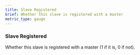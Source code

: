 ```yaml
---
title: Slave Registered
brief: Whether this slave is registered with a master
metric_type: gauge
---
```

### Slave Registered

Whether this slave is registered with a master (1 if it is, 0 if not).
